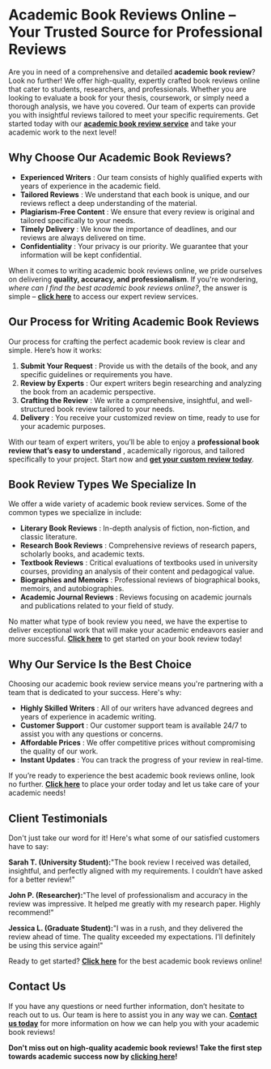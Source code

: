 # Academic Book Reviews Online – Your Trusted Source for Professional Reviews

Are you in need of a comprehensive and detailed **academic book review**? Look no further! We offer high-quality, expertly crafted book reviews online that cater to students, researchers, and professionals. Whether you are looking to evaluate a book for your thesis, coursework, or simply need a thorough analysis, we have you covered. Our team of experts can provide you with insightful reviews tailored to meet your specific requirements. Get started today with our [**academic book review service**](https://tinyurl.com/topessay?keyword=academic+book+reviews+online) and take your academic work to the next level!

## Why Choose Our Academic Book Reviews?

- **Experienced Writers** : Our team consists of highly qualified experts with years of experience in the academic field.
- **Tailored Reviews** : We understand that each book is unique, and our reviews reflect a deep understanding of the material.
- **Plagiarism-Free Content** : We ensure that every review is original and tailored specifically to your needs.
- **Timely Delivery** : We know the importance of deadlines, and our reviews are always delivered on time.
- **Confidentiality** : Your privacy is our priority. We guarantee that your information will be kept confidential.

When it comes to writing academic book reviews online, we pride ourselves on delivering **quality, accuracy, and professionalism**. If you're wondering, _where can I find the best academic book reviews online?_, the answer is simple – [**click here**](https://tinyurl.com/topessay?keyword=academic+book+reviews+online) to access our expert review services.

## Our Process for Writing Academic Book Reviews

Our process for crafting the perfect academic book review is clear and simple. Here’s how it works:

1. **Submit Your Request** : Provide us with the details of the book, and any specific guidelines or requirements you have.
2. **Review by Experts** : Our expert writers begin researching and analyzing the book from an academic perspective.
3. **Crafting the Review** : We write a comprehensive, insightful, and well-structured book review tailored to your needs.
4. **Delivery** : You receive your customized review on time, ready to use for your academic purposes.

With our team of expert writers, you’ll be able to enjoy a **professional book review that’s easy to understand** , academically rigorous, and tailored specifically to your project. Start now and [**get your custom review today**](https://tinyurl.com/topessay?keyword=academic+book+reviews+online).

## Book Review Types We Specialize In

We offer a wide variety of academic book review services. Some of the common types we specialize in include:

- **Literary Book Reviews** : In-depth analysis of fiction, non-fiction, and classic literature.
- **Research Book Reviews** : Comprehensive reviews of research papers, scholarly books, and academic texts.
- **Textbook Reviews** : Critical evaluations of textbooks used in university courses, providing an analysis of their content and pedagogical value.
- **Biographies and Memoirs** : Professional reviews of biographical books, memoirs, and autobiographies.
- **Academic Journal Reviews** : Reviews focusing on academic journals and publications related to your field of study.

No matter what type of book review you need, we have the expertise to deliver exceptional work that will make your academic endeavors easier and more successful. [**Click here**](https://tinyurl.com/topessay?keyword=academic+book+reviews+online) to get started on your book review today!

## Why Our Service Is the Best Choice

Choosing our academic book review service means you're partnering with a team that is dedicated to your success. Here's why:

- **Highly Skilled Writers** : All of our writers have advanced degrees and years of experience in academic writing.
- **Customer Support** : Our customer support team is available 24/7 to assist you with any questions or concerns.
- **Affordable Prices** : We offer competitive prices without compromising the quality of our work.
- **Instant Updates** : You can track the progress of your review in real-time.

If you’re ready to experience the best academic book reviews online, look no further. [**Click here**](https://tinyurl.com/topessay?keyword=academic+book+reviews+online) to place your order today and let us take care of your academic needs!

## Client Testimonials

Don't just take our word for it! Here's what some of our satisfied customers have to say:

**Sarah T. (University Student):**"The book review I received was detailed, insightful, and perfectly aligned with my requirements. I couldn’t have asked for a better review!"

**John P. (Researcher):**"The level of professionalism and accuracy in the review was impressive. It helped me greatly with my research paper. Highly recommend!"

**Jessica L. (Graduate Student):**"I was in a rush, and they delivered the review ahead of time. The quality exceeded my expectations. I’ll definitely be using this service again!"

Ready to get started? [**Click here**](https://tinyurl.com/topessay?keyword=academic+book+reviews+online) for the best academic book reviews online!

## Contact Us

If you have any questions or need further information, don’t hesitate to reach out to us. Our team is here to assist you in any way we can. [**Contact us today**](https://tinyurl.com/topessay?keyword=academic+book+reviews+online) for more information on how we can help you with your academic book reviews!

**Don't miss out on high-quality academic book reviews! Take the first step towards academic success now by [clicking here](https://tinyurl.com/topessay?keyword=academic+book+reviews+online)!**
